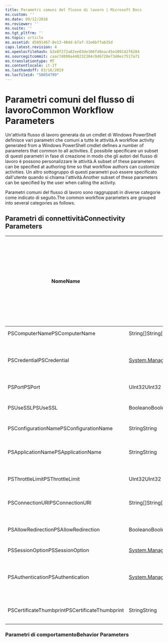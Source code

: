 ```yaml
---
title: Parametri comuni del flusso di lavoro | Microsoft Docs
ms.custom: ''
ms.date: 09/12/2016
ms.reviewer: ''
ms.suite: ''
ms.tgt_pltfrm: ''
ms.topic: article
ms.assetid: d5891467-8e13-484d-b7af-32e6bffab35d
caps.latest.revision: 4
ms.openlocfilehash: b2e8f272a82ee03de306fd8eac45e109142f6284
ms.sourcegitcommit: caac7d098a448232304c9d6728e7340ec7517a71
ms.translationtype: MT
ms.contentlocale: it-IT
ms.lasthandoff: 03/16/2019
ms.locfileid: "58054799"
---
```

# <a name="common-workflow-parameters"></a><span data-ttu-id="2cb90-102">Parametri comuni del flusso di lavoro</span><span class="sxs-lookup"><span data-stu-id="2cb90-102">Common Workflow Parameters</span></span>

<span data-ttu-id="2cb90-103">Un'attività flusso di lavoro generata da un cmdlet di Windows PowerShell definisce vari parametri che comuni a tutte le attività.</span><span class="sxs-lookup"><span data-stu-id="2cb90-103">A workflow activity generated from a Windows PowerShell cmdlet  defines a number of parameters that common to all activities.</span></span> <span data-ttu-id="2cb90-104">È possibile specificare un subset di questi parametri in fase di creazione in modo che gli autori del flusso di lavoro è possono personalizzare le attività.</span><span class="sxs-lookup"><span data-stu-id="2cb90-104">A subset of these parameters can be specified at authoring time so that workflow authors can customize activities.</span></span> <span data-ttu-id="2cb90-105">Un altro sottogruppo di questi parametri può essere specificato dall'utente quando si chiama l'attività.</span><span class="sxs-lookup"><span data-stu-id="2cb90-105">Another subset of these parameters can be specified by the user when calling the activity.</span></span>

<span data-ttu-id="2cb90-106">Parametri comuni del flusso di lavoro sono raggruppati in diverse categorie come indicato di seguito.</span><span class="sxs-lookup"><span data-stu-id="2cb90-106">The common workflow parameters are grouped into several categories as follows.</span></span>

## <a name="connectivity-parameters"></a><span data-ttu-id="2cb90-107">Parametri di connettività</span><span class="sxs-lookup"><span data-stu-id="2cb90-107">Connectivity Parameters</span></span>

|<span data-ttu-id="2cb90-108">Nome</span><span class="sxs-lookup"><span data-stu-id="2cb90-108">Name</span></span>|<span data-ttu-id="2cb90-109">Tipo</span><span class="sxs-lookup"><span data-stu-id="2cb90-109">Type</span></span>|<span data-ttu-id="2cb90-110">Description</span><span class="sxs-lookup"><span data-stu-id="2cb90-110">Description</span></span>|<span data-ttu-id="2cb90-111">Può essere specificato dall'utente finale in fase di esecuzione?</span><span class="sxs-lookup"><span data-stu-id="2cb90-111">Can be specified by end user at execution time?</span></span>|<span data-ttu-id="2cb90-112">Può essere specificato dall'autore del flusso di lavoro in fase di creazione?</span><span class="sxs-lookup"><span data-stu-id="2cb90-112">Can be specified by workflow author at authoring time?</span></span>|<span data-ttu-id="2cb90-113">Può essere specificato dall'autore del flusso di lavoro per la creazione di istanze?</span><span class="sxs-lookup"><span data-stu-id="2cb90-113">Can be specified by workflow author at instantiation?</span></span>|
|----------|----------|-----------------|-----------------------------------------------------|------------------------------------------------------------|-----------------------------------------------------------|
|<span data-ttu-id="2cb90-114">PSComputerName</span><span class="sxs-lookup"><span data-stu-id="2cb90-114">PSComputerName</span></span>|<span data-ttu-id="2cb90-115">String[]</span><span class="sxs-lookup"><span data-stu-id="2cb90-115">String[]</span></span>|<span data-ttu-id="2cb90-116">Un elenco di nomi di computer per cui si desidera avviare i processi.</span><span class="sxs-lookup"><span data-stu-id="2cb90-116">A list of computer names for which to launch jobs.</span></span>|<span data-ttu-id="2cb90-117">Sì</span><span class="sxs-lookup"><span data-stu-id="2cb90-117">Yes</span></span>|<span data-ttu-id="2cb90-118">Yes</span><span class="sxs-lookup"><span data-stu-id="2cb90-118">Yes</span></span>|<span data-ttu-id="2cb90-119">Sì</span><span class="sxs-lookup"><span data-stu-id="2cb90-119">Yes</span></span>|
|<span data-ttu-id="2cb90-120">PSCredential</span><span class="sxs-lookup"><span data-stu-id="2cb90-120">PSCredential</span></span>|[<span data-ttu-id="2cb90-121">System.Management.Automation.PSCredential</span><span class="sxs-lookup"><span data-stu-id="2cb90-121">System.Management.Automation.PSCredential</span></span>](/dotnet/api/System.Management.Automation.PSCredential)|<span data-ttu-id="2cb90-122">Le credenziali di autenticazione da usare per l'accesso al computer specificato dal parametro PSComputerName.</span><span class="sxs-lookup"><span data-stu-id="2cb90-122">The authentication credential to use to login to the computers specified by the PSComputerName parameter.</span></span> <span data-ttu-id="2cb90-123">Questo parametro è valido solo se viene specificato PSComputerName.</span><span class="sxs-lookup"><span data-stu-id="2cb90-123">This parameter is valid only if PSComputerName is specified.</span></span>|<span data-ttu-id="2cb90-124">Sì</span><span class="sxs-lookup"><span data-stu-id="2cb90-124">Yes</span></span>|<span data-ttu-id="2cb90-125">Yes</span><span class="sxs-lookup"><span data-stu-id="2cb90-125">Yes</span></span>|<span data-ttu-id="2cb90-126">Sì</span><span class="sxs-lookup"><span data-stu-id="2cb90-126">Yes</span></span>|
|<span data-ttu-id="2cb90-127">PSPort</span><span class="sxs-lookup"><span data-stu-id="2cb90-127">PSPort</span></span>|<span data-ttu-id="2cb90-128">UInt32</span><span class="sxs-lookup"><span data-stu-id="2cb90-128">UInt32</span></span>|<span data-ttu-id="2cb90-129">La porta da utilizzare per l'esecuzione del flusso di lavoro.</span><span class="sxs-lookup"><span data-stu-id="2cb90-129">The port to be used to run the workflow.</span></span>|<span data-ttu-id="2cb90-130">Sì</span><span class="sxs-lookup"><span data-stu-id="2cb90-130">Yes</span></span>|<span data-ttu-id="2cb90-131">Yes</span><span class="sxs-lookup"><span data-stu-id="2cb90-131">Yes</span></span>|<span data-ttu-id="2cb90-132">Sì</span><span class="sxs-lookup"><span data-stu-id="2cb90-132">Yes</span></span>|
|<span data-ttu-id="2cb90-133">PSUseSSL</span><span class="sxs-lookup"><span data-stu-id="2cb90-133">PSUseSSL</span></span>|<span data-ttu-id="2cb90-134">Booleano</span><span class="sxs-lookup"><span data-stu-id="2cb90-134">Boolean</span></span>|<span data-ttu-id="2cb90-135">Usare il protocollo di sicuro Sockets Layer (SSL) per stabilire una connessione sicura al computer remoto per l'esecuzione del flusso di lavoro.</span><span class="sxs-lookup"><span data-stu-id="2cb90-135">Use Secure Sockets Layer (SSL) protocol to establish a secure connection to the remote computer to run the workflow.</span></span>|<span data-ttu-id="2cb90-136">Sì</span><span class="sxs-lookup"><span data-stu-id="2cb90-136">Yes</span></span>|<span data-ttu-id="2cb90-137">Yes</span><span class="sxs-lookup"><span data-stu-id="2cb90-137">Yes</span></span>|<span data-ttu-id="2cb90-138">Sì</span><span class="sxs-lookup"><span data-stu-id="2cb90-138">Yes</span></span>|
|<span data-ttu-id="2cb90-139">PSConfigurationName</span><span class="sxs-lookup"><span data-stu-id="2cb90-139">PSConfigurationName</span></span>|<span data-ttu-id="2cb90-140">String</span><span class="sxs-lookup"><span data-stu-id="2cb90-140">String</span></span>|<span data-ttu-id="2cb90-141">La configurazione di sessione utilizzata per eseguire il flusso di lavoro.</span><span class="sxs-lookup"><span data-stu-id="2cb90-141">The session configuration used to run the workflow.</span></span>|<span data-ttu-id="2cb90-142">Sì</span><span class="sxs-lookup"><span data-stu-id="2cb90-142">Yes</span></span>|<span data-ttu-id="2cb90-143">Yes</span><span class="sxs-lookup"><span data-stu-id="2cb90-143">Yes</span></span>|<span data-ttu-id="2cb90-144">Sì</span><span class="sxs-lookup"><span data-stu-id="2cb90-144">Yes</span></span>|
|<span data-ttu-id="2cb90-145">PSApplicationName</span><span class="sxs-lookup"><span data-stu-id="2cb90-145">PSApplicationName</span></span>|<span data-ttu-id="2cb90-146">String</span><span class="sxs-lookup"><span data-stu-id="2cb90-146">String</span></span>|<span data-ttu-id="2cb90-147">Parte relativa al nome dell'applicazione dell'URI di connessione per l'esecuzione del flusso di lavoro.</span><span class="sxs-lookup"><span data-stu-id="2cb90-147">The application name portion of the connection URI for the workflow execution.</span></span> <span data-ttu-id="2cb90-148">Usare questo parametro solo quando non si usa il parametro ConnectionURI.</span><span class="sxs-lookup"><span data-stu-id="2cb90-148">Use this parameter only when you are not using the ConnectionURI parameter.</span></span>|<span data-ttu-id="2cb90-149">Sì</span><span class="sxs-lookup"><span data-stu-id="2cb90-149">Yes</span></span>|<span data-ttu-id="2cb90-150">Yes</span><span class="sxs-lookup"><span data-stu-id="2cb90-150">Yes</span></span>|<span data-ttu-id="2cb90-151">Sì</span><span class="sxs-lookup"><span data-stu-id="2cb90-151">Yes</span></span>|
|<span data-ttu-id="2cb90-152">PSThrottleLimit</span><span class="sxs-lookup"><span data-stu-id="2cb90-152">PSThrottleLimit</span></span>|<span data-ttu-id="2cb90-153">UInt32</span><span class="sxs-lookup"><span data-stu-id="2cb90-153">UInt32</span></span>|<span data-ttu-id="2cb90-154">Il numero massimo di connessioni simultanee che possono essere stabilite per l'esecuzione del flusso di lavoro.</span><span class="sxs-lookup"><span data-stu-id="2cb90-154">The maximum number of concurrent connections that can be established to run the workflow.</span></span>|<span data-ttu-id="2cb90-155">Sì</span><span class="sxs-lookup"><span data-stu-id="2cb90-155">Yes</span></span>|<span data-ttu-id="2cb90-156">TBD</span><span class="sxs-lookup"><span data-stu-id="2cb90-156">TBD</span></span>|<span data-ttu-id="2cb90-157">Sì</span><span class="sxs-lookup"><span data-stu-id="2cb90-157">Yes</span></span>|
|<span data-ttu-id="2cb90-158">PSConnectionURI</span><span class="sxs-lookup"><span data-stu-id="2cb90-158">PSConnectionURI</span></span>|<span data-ttu-id="2cb90-159">String[]</span><span class="sxs-lookup"><span data-stu-id="2cb90-159">String[]</span></span>|<span data-ttu-id="2cb90-160">Matrice di URI completo che specificano gli endpoint per le sessioni interattive utilizzate per eseguire il flusso di lavoro.</span><span class="sxs-lookup"><span data-stu-id="2cb90-160">An array of fully-qualified URIs that specify the endpoints for the interactive sessions used to run the workflow.</span></span>|<span data-ttu-id="2cb90-161">Sì</span><span class="sxs-lookup"><span data-stu-id="2cb90-161">Yes</span></span>|<span data-ttu-id="2cb90-162">Yes</span><span class="sxs-lookup"><span data-stu-id="2cb90-162">Yes</span></span>|<span data-ttu-id="2cb90-163">Sì</span><span class="sxs-lookup"><span data-stu-id="2cb90-163">Yes</span></span>|
|<span data-ttu-id="2cb90-164">PSAllowRedirection</span><span class="sxs-lookup"><span data-stu-id="2cb90-164">PSAllowRedirection</span></span>|<span data-ttu-id="2cb90-165">Booleano</span><span class="sxs-lookup"><span data-stu-id="2cb90-165">Boolean</span></span>|<span data-ttu-id="2cb90-166">Specifica se consentire il reindirizzamento della connessione a un URI alternativo per l'esecuzione del flusso di lavoro.</span><span class="sxs-lookup"><span data-stu-id="2cb90-166">Specifies whether to allow redirection of this connection to an alternate URI to run the workflow.</span></span>|<span data-ttu-id="2cb90-167">Sì</span><span class="sxs-lookup"><span data-stu-id="2cb90-167">Yes</span></span>|<span data-ttu-id="2cb90-168">Yes</span><span class="sxs-lookup"><span data-stu-id="2cb90-168">Yes</span></span>|<span data-ttu-id="2cb90-169">Sì</span><span class="sxs-lookup"><span data-stu-id="2cb90-169">Yes</span></span>|
|<span data-ttu-id="2cb90-170">PSSessionOption</span><span class="sxs-lookup"><span data-stu-id="2cb90-170">PSSessionOption</span></span>|[<span data-ttu-id="2cb90-171">System.Management.Automation.Remoting.Pssessionoption</span><span class="sxs-lookup"><span data-stu-id="2cb90-171">System.Management.Automation.Remoting.Pssessionoption</span></span>](/dotnet/api/System.Management.Automation.Remoting.PSSessionOption)|<span data-ttu-id="2cb90-172">Opzioni avanzate per la sessione utilizzata per eseguire il flusso di lavoro.</span><span class="sxs-lookup"><span data-stu-id="2cb90-172">Advanced options for the session used to run the workflow.</span></span>|<span data-ttu-id="2cb90-173">Sì</span><span class="sxs-lookup"><span data-stu-id="2cb90-173">Yes</span></span>|<span data-ttu-id="2cb90-174">Yes</span><span class="sxs-lookup"><span data-stu-id="2cb90-174">Yes</span></span>|<span data-ttu-id="2cb90-175">Sì</span><span class="sxs-lookup"><span data-stu-id="2cb90-175">Yes</span></span>|
|<span data-ttu-id="2cb90-176">PSAuthentication</span><span class="sxs-lookup"><span data-stu-id="2cb90-176">PSAuthentication</span></span>|[<span data-ttu-id="2cb90-177">System.Management.Automation.Runspaces.Authenticationmechanism</span><span class="sxs-lookup"><span data-stu-id="2cb90-177">System.Management.Automation.Runspaces.Authenticationmechanism</span></span>](/dotnet/api/System.Management.Automation.Runspaces.AuthenticationMechanism)|<span data-ttu-id="2cb90-178">Valore di [System](/dotnet/api/System.Management.Automation.Runspaces.AuthenticationMechanism) enumerazione che specifica il meccanismo di autenticazione usato per autenticare le credenziali dell'utente.</span><span class="sxs-lookup"><span data-stu-id="2cb90-178">A value of the [System.Management.Automation.Runspaces.Authenticationmechanism](/dotnet/api/System.Management.Automation.Runspaces.AuthenticationMechanism) enumeration that specifies the authentication mechanism used to authenticate the user's credentials.</span></span>|<span data-ttu-id="2cb90-179">Sì</span><span class="sxs-lookup"><span data-stu-id="2cb90-179">Yes</span></span>|<span data-ttu-id="2cb90-180">Yes</span><span class="sxs-lookup"><span data-stu-id="2cb90-180">Yes</span></span>|<span data-ttu-id="2cb90-181">Sì</span><span class="sxs-lookup"><span data-stu-id="2cb90-181">Yes</span></span>|
|<span data-ttu-id="2cb90-182">PSCertificateThumbprint</span><span class="sxs-lookup"><span data-stu-id="2cb90-182">PSCertificateThumbprint</span></span>|<span data-ttu-id="2cb90-183">String</span><span class="sxs-lookup"><span data-stu-id="2cb90-183">String</span></span>|<span data-ttu-id="2cb90-184">Il digitale certificato di chiave pubblica (X509) di un account utente che dispone dell'autorizzazione per l'esecuzione del flusso di lavoro.</span><span class="sxs-lookup"><span data-stu-id="2cb90-184">The digital public key certificate (X509) of a user account that has permission to run the workflow.</span></span>|<span data-ttu-id="2cb90-185">Sì</span><span class="sxs-lookup"><span data-stu-id="2cb90-185">Yes</span></span>|<span data-ttu-id="2cb90-186">Yes</span><span class="sxs-lookup"><span data-stu-id="2cb90-186">Yes</span></span>|<span data-ttu-id="2cb90-187">Sì</span><span class="sxs-lookup"><span data-stu-id="2cb90-187">Yes</span></span>|

### <a name="behavior-parameters"></a><span data-ttu-id="2cb90-188">Parametri di comportamento</span><span class="sxs-lookup"><span data-stu-id="2cb90-188">Behavior Parameters</span></span>